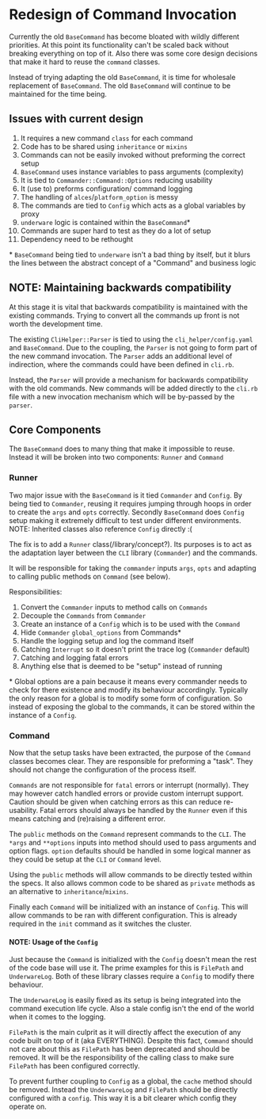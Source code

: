# Redesign of Command Invocation

Currently the old `BaseCommand` has become bloated with wildly different
priorities. At this point its functionality can't be scaled back without
breaking everything on top of it. Also there was some core design decisions
that make it hard to reuse the `command` classes.

Instead of trying adapting the old `BaseCommand`, it is time for wholesale
replacement of `BaseCommand`. The old `BaseCommand` will continue to be
maintained for the time being.

## Issues with current design

1. It requires a new command `class` for each command
2. Code has to be shared using `inheritance` or `mixins`
3. Commands can not be easily invoked without preforming the correct setup
4. `BaseCommand` uses instance variables to pass arguments (complexity)
5. It is tied to `Commander::Command::Options` reducing usability
6. It (use to) preforms configuration/ command logging
7. The handling of `alces`/`platform_option` is messy
8. The commands are tied to `Config` which acts as a global variables by proxy
9. `underware` logic is contained within the `BaseCommand`\*
10. Commands are super hard to test as they do a lot of setup
11. Dependency need to be rethought

\* `BaseCommand` being tied to `underware` isn't a bad thing by itself, but it
blurs the lines between the abstract concept of a "Command" and business logic

## NOTE: Maintaining backwards compatibility

At this stage it is vital that backwards compatibility is maintained with the
existing commands. Trying to convert all the commands up front is not worth
the development time.

The existing `CliHelper::Parser` is tied to using the `cli_helper/config.yaml`
and `BaseCommand`. Due to the coupling, the `Parser` is not going to form
part of the new command invocation. The `Parser` adds an additional level of
indirection, where the commands could have been defined in `cli.rb`.

Instead, the `Parser` will provide a mechanism for backwards compatibility with
the old commands. New commands will be added directly to the `cli.rb` file
with a new invocation mechanism which will be by-passed by the `parser`.

## Core Components

The `BaseCommand` does to many thing that make it impossible to reuse. Instead
it will be broken into two components: `Runner` and `Command`

### Runner

Two major issue with the `BaseCommand` is it tied `Commander` and `Config`. By
being tied to `Commander`, reusing it requires jumping through hoops in order
to create the `args` and `opts` correctly. Secondly `BaseCommand` does `Config`
setup making it extremely difficult to test under different environments.
NOTE: Inherited classes also reference `Config` directly :(

The fix is to add a `Runner` class(/library/concept?). Its purposes is to act
as the adaptation layer between the `CLI` library (`Commander`) and the
commands.

It will be responsible for taking the `commander` inputs `args`, `opts` and
adapting to calling public methods on `Command` (see below).

Responsibilities:
1. Convert the `Commander` inputs to method calls on `Commands`
2. Decouple the `Commands` from `Commander`
3. Create an instance of a `Config` which is to be used with the `Command`
4. Hide `Commander` `global_options` from Commands\*
5. Handle the logging setup and log the command itself
6. Catching `Interrupt` so it doesn't print the trace log (`Commander` default)
7. Catching and logging fatal errors
8. Anything else that is deemed to be "setup" instead of running

\* Global options are a pain because it means every commander needs to check for
there existence and modify its behaviour accordingly. Typically the only reason
for a global is to modify some form of configuration. So instead of exposing the
global to the commands, it can be stored within the instance of a `Config`.

### Command

Now that the setup tasks have been extracted, the purpose of the `Command`
classes becomes clear. They are responsible for preforming a "task". They
should not change the configuration of the process itself.

`Commands` are not responsible for `fatal` errors or interrupt (normally).
They may however catch handled errors or provide custom interrupt support.
Caution should be given when catching errors as this can reduce re-usability.
Fatal errors should always be handled by the `Runner` even if this means
catching and (re)raising a different error.

The `public` methods on the `Command` represent commands to the `CLI`. The
`*args` and `**options` inputs into method should used to pass arguments
and option flags. `option` defaults should be handled in some logical manner
as they could be setup at the `CLI` or `Command` level.

Using the `public` methods will allow commands to be directly tested within
the specs. It also allows common code to be shared as `private` methods
as an alternative to `inheritance`/`mixins`.

Finally each `Command` will be initialized with an instance of `Config`. This
will allow commands to be ran with different configuration. This is already
required in the `init` command as it switches the cluster.

#### NOTE: Usage of the `Config`

Just because the `Command` is initialized with the `Config` doesn't mean the
rest of the code base will use it. The prime examples for this is `FilePath`
and `UnderwareLog`. Both of these library classes require a `Config` to
modify there behaviour.

The `UnderwareLog` is easily fixed as its setup is being integrated into the
command execution life cycle. Also a stale config isn't the end of the world
when it comes to the logging.

`FilePath` is the main culprit as it will directly affect the execution of
any code built on top of it (aka EVERYTHING). Despite this fact, `Command`
should not care about this as `FilePath` has been deprecated and should be
removed. It will be the responsibility of the calling class to make sure
`FilePath` has been configured correctly.

To prevent further coupling to `Config` as a global, the `cache` method
should be removed. Instead the `UnderwareLog` and `FilePath` should be directly
configured with a `config`. This way it is a bit clearer which config they
operate on.

